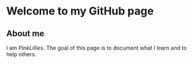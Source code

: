 # Welcome to my GitHub page

## About me

I am _PinkLillies_. The goal of this page is to document what I learn and to help others. 





<style>  
    #container > div {
        background-color: green;
        font-size: 20px;
        margin: 20px;
        padding:20px;
        width:200px;
    }
 <style>
     
 <div id="container">
     <div> some text </div>
     <div> some text </div>
     <div> some text </div>
     <div> some text </div>
     <div> some text </div>
</div>
     
        
        

1. HTML

    - [HTML - Basics](HTML/Basics.md)

1. CSS

    - [CSS - Basics](CSS/Basics.md)

1. Python

    - [Python - Basics](Python/Basics.md)

1. Git

    - [Git - Basics](Git/Basics.md)

1. MySQL

    - [MySQL - Basics](MySQL/Basics.md)


